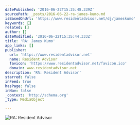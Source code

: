 ```yaml
---
datePublished: '2016-06-22T15:35:48.339Z'
sourcePath: _posts/2016-06-22-ra-james-kumo.md
isBasedOnUrl: 'https://www.residentadvisor.net/dj/jameskumo'
keywords: []
related: []
author: []
dateModified: '2016-06-22T15:35:44.333Z'
title: 'RA: James Kumo'
app_links: []
publisher:
  url: 'https://www.residentadvisor.net'
  name: Resident Advisor
  favicon: 'https://www.residentadvisor.net/favicon.ico'
  domain: www.residentadvisor.net
description: 'RA: Resident Advisor'
starred: false
inFeed: true
hasPage: false
inNav: false
_context: 'http://schema.org'
_type: MediaObject

---
```

![RA: Resident Advisor](https://the-grid-user-content.s3-us-west-2.amazonaws.com/8684ed2c-8a95-466f-90c1-c82157211378.png)